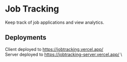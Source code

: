 # Job Tracking

Keep track of job applications and view analytics.

## Deployments

Client deployed to https://jobtracking.vercel.app/ \
Server deployed to https://jobtracking-server.vercel.app/ \
